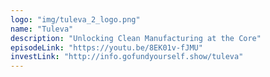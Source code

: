 ```yaml
---
logo: "img/tuleva_2_logo.png"
name: "Tuleva"
description: "Unlocking Clean Manufacturing at the Core"
episodeLink: "https://youtu.be/8EK01v-fJMU"
investLink: "http://info.gofundyourself.show/tuleva"
---
```

